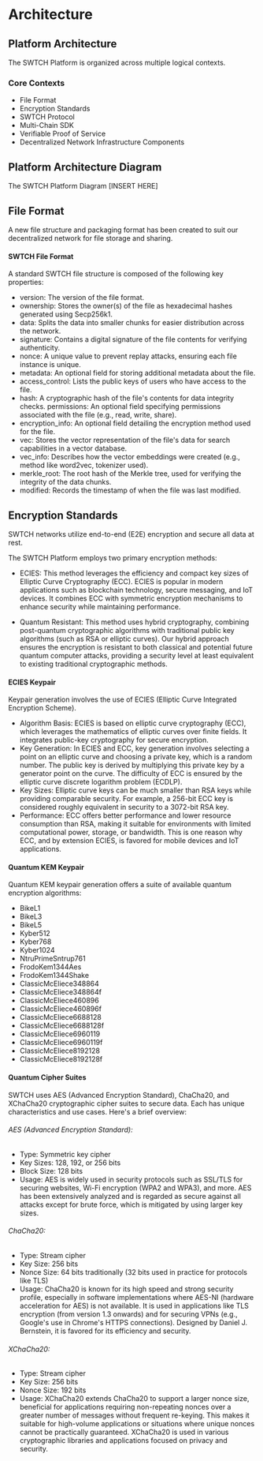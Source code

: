 # Architecture

## Platform Architecture
The SWTCH Platform is organized across multiple logical contexts.

### Core Contexts

- File Format 
- Encryption Standards
- SWTCH Protocol
- Multi-Chain SDK
- Verifiable Proof of Service
- Decentralized Network Infrastructure Components

## Platform Architecture Diagram
The SWTCH Platform Diagram 
[INSERT HERE]

## File Format
A new file structure and packaging format has been created to suit our decentralized network for file storage and sharing.

#### SWTCH File Format
A standard SWTCH file structure is composed of the following key properties:

- version: The version of the file format.
- ownership: Stores the owner(s) of the file as hexadecimal hashes generated using Secp256k1.
- data: Splits the data into smaller chunks for easier distribution across the network.
- signature: Contains a digital signature of the file contents for verifying authenticity.
- nonce: A unique value to prevent replay attacks, ensuring each file instance is unique.
- metadata: An optional field for storing additional metadata about the file.
- access_control: Lists the public keys of users who have access to the file.
- hash: A cryptographic hash of the file's contents for data integrity checks.
permissions: An optional field specifying permissions associated with the file (e.g., read, write, share).
- encryption_info: An optional field detailing the encryption method used for the file.
- vec: Stores the vector representation of the file's data for search capabilities in a vector database.
- vec_info: Describes how the vector embeddings were created (e.g., method like word2vec, tokenizer used).
- merkle_root: The root hash of the Merkle tree, used for verifying the integrity of the data chunks.
- modified: Records the timestamp of when the file was last modified.

## Encryption Standards
SWTCH networks utilize end-to-end (E2E) encryption and secure all data at rest.

The SWTCH Platform employs two primary encryption methods:

- ECIES: This method leverages the efficiency and compact key sizes of Elliptic Curve Cryptography (ECC). ECIES is popular in modern applications such as blockchain technology, secure messaging, and IoT devices. It combines ECC with symmetric encryption mechanisms to enhance security while maintaining performance.

- Quantum Resistant: This method uses hybrid cryptography, combining post-quantum cryptographic algorithms with traditional public key algorithms (such as RSA or elliptic curves). Our hybrid approach ensures the encryption is resistant to both classical and potential future quantum computer attacks, providing a security level at least equivalent to existing traditional cryptographic methods.

#### ECIES Keypair
Keypair generation involves the use of ECIES (Elliptic Curve Integrated Encryption Scheme).

- Algorithm Basis: ECIES is based on elliptic curve cryptography (ECC), which leverages the mathematics of elliptic curves over finite fields. It integrates public-key cryptography for secure encryption.
- Key Generation: In ECIES and ECC, key generation involves selecting a point on an elliptic curve and choosing a private key, which is a random number. The public key is derived by multiplying this private key by a generator point on the curve. The difficulty of ECC is ensured by the elliptic curve discrete logarithm problem (ECDLP).
- Key Sizes: Elliptic curve keys can be much smaller than RSA keys while providing comparable security. For example, a 256-bit ECC key is considered roughly equivalent in security to a 3072-bit RSA key.
- Performance: ECC offers better performance and lower resource consumption than RSA, making it suitable for environments with limited computational power, storage, or bandwidth. This is one reason why ECC, and by extension ECIES, is favored for mobile devices and IoT applications.

#### Quantum KEM Keypair
Quantum KEM keypair generation offers a suite of available quantum encryption algorithms:

- BikeL1
- BikeL3
- BikeL5
- Kyber512
- Kyber768
- Kyber1024
- NtruPrimeSntrup761
- FrodoKem1344Aes
- FrodoKem1344Shake
- ClassicMcEliece348864
- ClassicMcEliece348864f
- ClassicMcEliece460896
- ClassicMcEliece460896f
- ClassicMcEliece6688128
- ClassicMcEliece6688128f
- ClassicMcEliece6960119
- ClassicMcEliece6960119f
- ClassicMcEliece8192128
- ClassicMcEliece8192128f

#### Quantum Cipher Suites
SWTCH uses AES (Advanced Encryption Standard), ChaCha20, and XChaCha20 cryptographic cipher suites to secure data. Each has unique characteristics and use cases. Here's a brief overview:

###### AES (Advanced Encryption Standard):
- Type: Symmetric key cipher
- Key Sizes: 128, 192, or 256 bits
- Block Size: 128 bits
- Usage: AES is widely used in security protocols such as SSL/TLS for securing websites, Wi-Fi encryption (WPA2 and WPA3), and more. AES has been extensively analyzed and is regarded as secure against all attacks except for brute force, which is mitigated by using larger key sizes.

###### ChaCha20:
- Type: Stream cipher
- Key Size: 256 bits
- Nonce Size: 64 bits traditionally (32 bits used in practice for protocols like TLS)
- Usage: ChaCha20 is known for its high speed and strong security profile, especially in software implementations where AES-NI (hardware acceleration for AES) is not available. It is used in applications like TLS encryption (from version 1.3 onwards) and for securing VPNs (e.g., Google's use in Chrome's HTTPS connections). Designed by Daniel J. Bernstein, it is favored for its efficiency and security.

###### XChaCha20:
- Type: Stream cipher
- Key Size: 256 bits
- Nonce Size: 192 bits
- Usage: XChaCha20 extends ChaCha20 to support a larger nonce size, beneficial for applications requiring non-repeating nonces over a greater number of messages without frequent re-keying. This makes it suitable for high-volume applications or situations where unique nonces cannot be practically guaranteed. XChaCha20 is used in various cryptographic libraries and applications focused on privacy and security.
